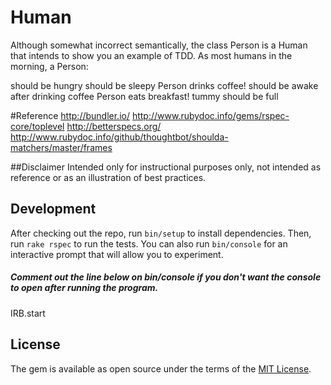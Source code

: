 
# Human

Although somewhat incorrect semantically, the class Person is a Human that intends to show you an example of TDD. As most humans in the morning, a Person:

  should be hungry
  should be sleepy
Person drinks coffee!
  should be awake after drinking coffee
Person eats breakfast!
  tummy should be full

#Reference
http://bundler.io/
http://www.rubydoc.info/gems/rspec-core/toplevel
http://betterspecs.org/
http://www.rubydoc.info/github/thoughtbot/shoulda-matchers/master/frames

##Disclaimer
 Intended only for instructional purposes only, not intended as reference or as an illustration of best practices.

## Development

After checking out the repo, run `bin/setup` to install dependencies. Then, run `rake rspec` to run the tests. You can also run `bin/console` for an interactive prompt that will allow you to experiment.

##### Comment out the line below on bin/console if you don't want the console to open after running the program.
IRB.start

## License

The gem is available as open source under the terms of the [MIT License](http://opensource.org/licenses/MIT).
